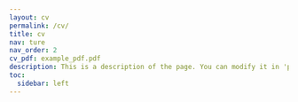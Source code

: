 ```yaml
---
layout: cv
permalink: /cv/
title: cv
nav: ture
nav_order: 2
cv_pdf: example_pdf.pdf
description: This is a description of the page. You can modify it in 'pages/_cv.md'. You can also change or remove the top pdf download button.
toc:
  sidebar: left
---
```

